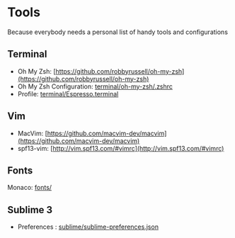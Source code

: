 # Tools
Because everybody needs a personal list of handy tools and configurations

## Terminal 
- Oh My Zsh: [https://github.com/robbyrussell/oh-my-zsh](https://github.com/robbyrussell/oh-my-zsh)
- Oh My Zsh Configuration: [terminal/oh-my-zsh/.zshrc](terminal/oh-my-zsh/.zshrc)
- Profile: [terminal/Espresso.terminal](terminal/Espresso.terminal)

## Vim
- MacVim: [https://github.com/macvim-dev/macvim](https://github.com/macvim-dev/macvim)
- spf13-vim: [http://vim.spf13.com/#vimrc](http://vim.spf13.com/#vimrc)

## Fonts
Monaco: [fonts/](fonts/)

## Sublime 3
- Preferences : [sublime/sublime-preferences.json](sublime/sublime-preferences.json)
